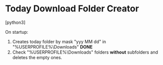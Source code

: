 # Today Download Folder Creator

[python3]

On startup:

1. Creates today folder by mask "yyy MM dd" in "%USERPROFILE%\Downloads" **DONE**
2. Check "%USERPROFILE%\Downloads" folders __without__ subfolders and deletes the empty ones.
